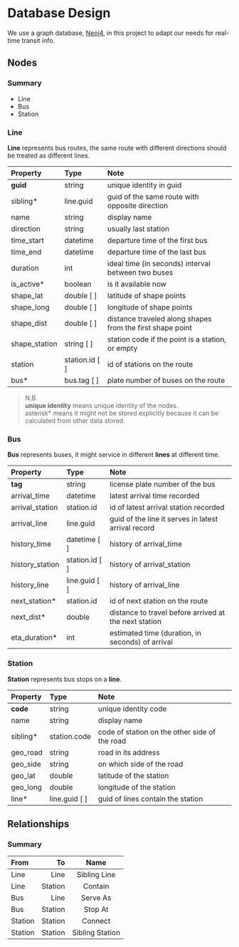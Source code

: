 Database Design
============

We use a graph database, [Neoj4](http://www.neo4j.org), in this project to adapt our needs for real-time transit info.


Nodes
------------

### Summary

* Line
* Bus
* Station


### Line

__Line__ represents bus routes, the same route with different directions should be treated as different lines.

| Property       | Type             | Note                          |
| :------------- | :--------------- | :---------------------------- |
| __guid__       | string           | unique identity in guid       |
| sibling*       | line.guid        | guid of the same route with opposite direction |
| name           | string           | display name                  |
| direction      | string           | usually last station          |
| time_start     | datetime         | departure time of the first bus |
| time_end       | datetime         | departure time of the last bus |
| duration       | int              | ideal time (in seconds) interval between two buses |
| is_active*     | boolean          | is it available now           |
| shape_lat      | double [ ]       | latitude of shape points      |
| shape_long     | double [ ]       | longitude of shape points     |
| shape_dist     | double [ ]       | distance traveled along shapes from the first shape point |
| shape_station  | string [ ]       | station code if the point is a station, or empty |
| station        | station.id [ ]   | id of stations on the route   |
| bus*           | bus.tag [ ]      | plate number of buses on the route |

> N.B.    
> __unique identity__ means unique identity of the nodes.     
> asterisk* means it might not be stored explicitly because it can be calculated from other data stored.     


### Bus

__Bus__ represents buses, it might service in different __lines__ at different time.

| Property       | Type             | Note                          |
| :------------- | :--------------- | :---------------------------- |
| __tag__        | string           | license plate number of the bus |
| arrival_time   | datetime         | latest arrival time recorded  |
| arrival_station | station.id      | id of latest arrival station recorded |
| arrival_line   | line.guid        | guid of the line it serves in latest arrival record |
| history_time   | datetime [ ]     | history of arrival_time       |
| history_station | station.id [ ]  | history of arrival_station    |
| history_line   | line.guid [ ]    | history of arrival_line       |
| next_station*  | station.id       | id of next station on the route |
| next_dist*     | double           | distance to travel before arrived at the next station |
| eta_duration*  | int              | estimated time (duration, in seconds) of arrival |



### Station

__Station__ represents bus stops on a __line__.

| Property       | Type             | Note                          |
| :------------- | :--------------- | :---------------------------- |
| __code__       | string           | unique identity code          |
| name           | string           | display name                  |
| sibling*       | station.code     | code of station on the other side of the road |
| geo_road       | string           | road in its address           |
| geo_side       | string           | on which side of the road     |
| geo_lat        | double           | latitude of the station       |
| geo_long       | double           | longitude of the station      |
| line*          | line.guid [ ]    | guid of lines contain the station | 



Relationships
------------

### Summary

| From           | To             | Name            |
| :------------- | -------------: | :-------------: |
| Line           | Line           | Sibling Line    |
| Line           | Station        | Contain         |
| Bus            | Line           | Serve As        |
| Bus            | Station        | Stop At         |
| Station        | Station        | Connect         |
| Station        | Station        | Sibling Station |


